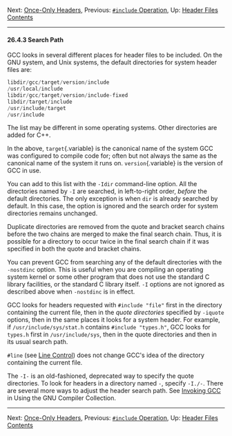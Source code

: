 Next: [Once-Only Headers](Once_002dOnly-Headers.md), Previous:
[`#include` Operation](include-Operation.md), Up: [Header
Files](Header-Files.md)  
[Contents](index.md#SEC_Contents "Table of contents")  

------------------------------------------------------------------------


#### 26.4.3 Search Path 

GCC looks in several different places for header files to be included.
On the GNU system, and Unix systems, the default directories for system
header files are:

``` C
libdir/gcc/target/version/include
/usr/local/include
libdir/gcc/target/version/include-fixed
libdir/target/include
/usr/include/target
/usr/include
```

The list may be different in some operating systems. Other directories
are added for C++.

In the above, `target`{.variable} is the canonical name of the system
GCC was configured to compile code for; often but not always the same as
the canonical name of the system it runs on. `version`{.variable} is the
version of GCC in use.

You can add to this list with the `-Idir` command-line option.
All the directories named by `-I` are searched, in
left-to-right order, *before* the default directories. The only
exception is when `dir` is already searched by default. In this
case, the option is ignored and the search order for system directories
remains unchanged.

Duplicate directories are removed from the quote and bracket search
chains before the two chains are merged to make the final search chain.
Thus, it is possible for a directory to occur twice in the final search
chain if it was specified in both the quote and bracket chains.

You can prevent GCC from searching any of the default directories with
the `-nostdinc` option. This is useful when you are compiling
an operating system kernel or some other program that does not use the
standard C library facilities, or the standard C library itself.
`-I` options are not ignored as described above when
`-nostdinc` is in effect.

GCC looks for headers requested with `#include "file"` first in the
directory containing the current file, then in the *quote directories*
specified by `-iquote` options, then in the same places it
looks for a system header. For example, if
`/usr/include/sys/stat.h` contains `#include "types.h"`, GCC
looks for `types.h` first in `/usr/include/sys`, then
in the quote directories and then in its usual search path.

`#line` (see [Line Control](Line-Control.md)) does not change GCC's
idea of the directory containing the current file.


The `-I-` is an old-fashioned, deprecated way to specify the
quote directories. To look for headers in a directory named
`-`, specify `-I./-`. There are several more ways to
adjust the header search path. See [Invoking
GCC](https://gcc.gnu.org/onlinedocs/gcc/invocation.md#invocation) in
Using the GNU Compiler Collection.

------------------------------------------------------------------------

Next: [Once-Only Headers](Once_002dOnly-Headers.md), Previous:
[`#include` Operation](include-Operation.md), Up: [Header
Files](Header-Files.md)  
[Contents](index.md#SEC_Contents "Table of contents")  
